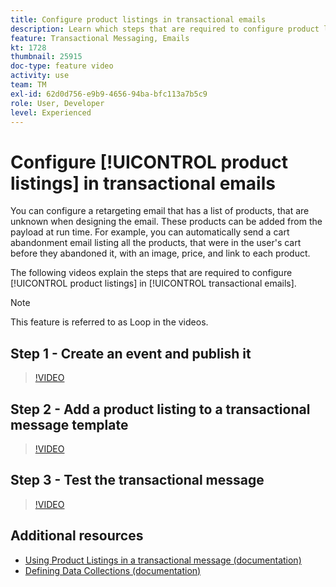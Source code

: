 ```yaml
---
title: Configure product listings in transactional emails
description: Learn which steps that are required to configure product listings in transactional emails.
feature: Transactional Messaging, Emails
kt: 1728
thumbnail: 25915
doc-type: feature video
activity: use
team: TM
exl-id: 62d0d756-e9b9-4656-94ba-bfc113a7b5c9
role: User, Developer
level: Experienced
---
```

# Configure [!UICONTROL product listings] in transactional emails

You can configure a retargeting email that has a list of products, that are unknown when designing the email. These products can be added from the payload at run time. For example, you can automatically send a cart abandonment email listing all the products, that were in the user's cart before they abandoned it, with an image, price, and link to each product.

The following videos explain the steps that are required to configure [!UICONTROL product listings] in [!UICONTROL transactional emails].

>[!NOTE]
>
>This feature is referred to as Loop in the videos.

## Step 1 - Create an event and publish it

>[!VIDEO](https://video.tv.adobe.com/v/25914?quality=12)

## Step 2 - Add a product listing to a transactional message template

>[!VIDEO](https://video.tv.adobe.com/v/25915?quality=12)

## Step 3 - Test the transactional message

>[!VIDEO](https://video.tv.adobe.com/v/25916?quality=12)

## Additional resources

* [Using Product Listings in a transactional message (documentation)](https://experienceleague.adobe.com/docs/campaign-standard/using/communication-channels/transactional-messaging/transactional-message-edition/editing-transactional-message.html?lang=en)
* [Defining Data Collections (documentation)](https://experienceleague.adobe.com/docs/campaign-standard/using/communication-channels/transactional-messaging/event-configuration/configuring-transactional-event.html?lang=en)
